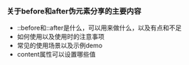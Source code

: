 ### 关于before和after伪元素分享的主要内容
* ::before和::after是什么，可以用来做什么，以及有点和不足
* 如何使用以及使用时的注意事项
* 常见的使用场景以及示例demo
* content属性可以设置哪些值
